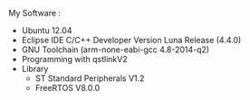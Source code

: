 My Software :

- Ubuntu 12.04
- Eclipse IDE C/C++ Developer Version Luna Release (4.4.0)
- GNU Toolchain (arm-none-eabi-gcc 4.8-2014-q2)
- Programming with qstlinkV2
- Library
  - ST Standard Peripherals V1.2 
  - FreeRTOS V8.0.0 

